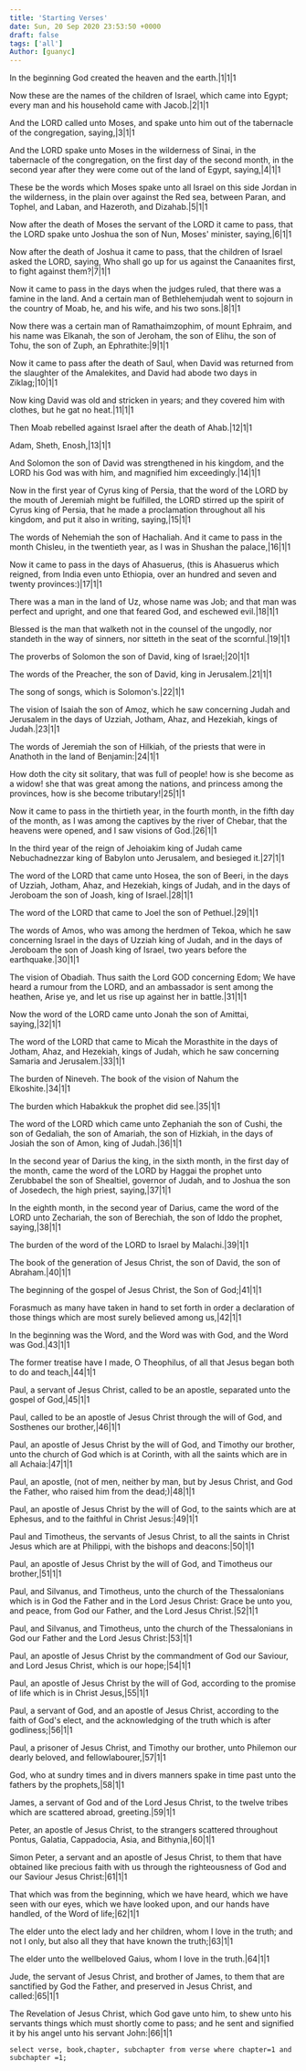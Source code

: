 ```yaml
---
title: 'Starting Verses'
date: Sun, 20 Sep 2020 23:53:50 +0000
draft: false
tags: ['all']
Author: [guanyc]
---
```


In the beginning God created the heaven and the earth.|1|1|1

Now these are the names of the children of Israel, which came into Egypt; every man and his household came with Jacob.|2|1|1

And the LORD called unto Moses, and spake unto him out of the tabernacle of the congregation, saying,|3|1|1

And the LORD spake unto Moses in the wilderness of Sinai, in the tabernacle of the congregation, on the first day of the second month, in the second year after they were come out of the land of Egypt, saying,|4|1|1

These be the words which Moses spake unto all Israel on this side Jordan in the wilderness, in the plain over against the Red sea, between Paran, and Tophel, and Laban, and Hazeroth, and Dizahab.|5|1|1

Now after the death of Moses the servant of the LORD it came to pass, that the LORD spake unto Joshua the son of Nun, Moses' minister, saying,|6|1|1

Now after the death of Joshua it came to pass, that the children of Israel asked the LORD, saying, Who shall go up for us against the Canaanites first, to fight against them?|7|1|1

Now it came to pass in the days when the judges ruled, that there was a famine in the land. And a certain man of Bethlehemjudah went to sojourn in the country of Moab, he, and his wife, and his two sons.|8|1|1

Now there was a certain man of Ramathaimzophim, of mount Ephraim, and his name was Elkanah, the son of Jeroham, the son of Elihu, the son of Tohu, the son of Zuph, an Ephrathite:|9|1|1

Now it came to pass after the death of Saul, when David was returned from the slaughter of the Amalekites, and David had abode two days in Ziklag;|10|1|1

Now king David was old and stricken in years; and they covered him with clothes, but he gat no heat.|11|1|1

Then Moab rebelled against Israel after the death of Ahab.|12|1|1

Adam, Sheth, Enosh,|13|1|1

And Solomon the son of David was strengthened in his kingdom, and the LORD his God was with him, and magnified him exceedingly.|14|1|1

Now in the first year of Cyrus king of Persia, that the word of the LORD by the mouth of Jeremiah might be fulfilled, the LORD stirred up the spirit of Cyrus king of Persia, that he made a proclamation throughout all his kingdom, and put it also in writing, saying,|15|1|1

The words of Nehemiah the son of Hachaliah. And it came to pass in the month Chisleu, in the twentieth year, as I was in Shushan the palace,|16|1|1

Now it came to pass in the days of Ahasuerus, (this is Ahasuerus which reigned, from India even unto Ethiopia, over an hundred and seven and twenty provinces:)|17|1|1

There was a man in the land of Uz, whose name was Job; and that man was perfect and upright, and one that feared God, and eschewed evil.|18|1|1

Blessed is the man that walketh not in the counsel of the ungodly, nor standeth in the way of sinners, nor sitteth in the seat of the scornful.|19|1|1

The proverbs of Solomon the son of David, king of Israel;|20|1|1

The words of the Preacher, the son of David, king in Jerusalem.|21|1|1

The song of songs, which is Solomon's.|22|1|1

The vision of Isaiah the son of Amoz, which he saw concerning Judah and Jerusalem in the days of Uzziah, Jotham, Ahaz, and Hezekiah, kings of Judah.|23|1|1

The words of Jeremiah the son of Hilkiah, of the priests that were in Anathoth in the land of Benjamin:|24|1|1

How doth the city sit solitary, that was full of people! how is she become as a widow! she that was great among the nations, and princess among the provinces, how is she become tributary!|25|1|1

Now it came to pass in the thirtieth year, in the fourth month, in the fifth day of the month, as I was among the captives by the river of Chebar, that the heavens were opened, and I saw visions of God.|26|1|1

In the third year of the reign of Jehoiakim king of Judah came Nebuchadnezzar king of Babylon unto Jerusalem, and besieged it.|27|1|1

The word of the LORD that came unto Hosea, the son of Beeri, in the days of Uzziah, Jotham, Ahaz, and Hezekiah, kings of Judah, and in the days of Jeroboam the son of Joash, king of Israel.|28|1|1

The word of the LORD that came to Joel the son of Pethuel.|29|1|1

The words of Amos, who was among the herdmen of Tekoa, which he saw concerning Israel in the days of Uzziah king of Judah, and in the days of Jeroboam the son of Joash king of Israel, two years before the earthquake.|30|1|1

The vision of Obadiah. Thus saith the Lord GOD concerning Edom; We have heard a rumour from the LORD, and an ambassador is sent among the heathen, Arise ye, and let us rise up against her in battle.|31|1|1

Now the word of the LORD came unto Jonah the son of Amittai, saying,|32|1|1

The word of the LORD that came to Micah the Morasthite in the days of Jotham, Ahaz, and Hezekiah, kings of Judah, which he saw concerning Samaria and Jerusalem.|33|1|1

The burden of Nineveh. The book of the vision of Nahum the Elkoshite.|34|1|1

The burden which Habakkuk the prophet did see.|35|1|1

The word of the LORD which came unto Zephaniah the son of Cushi, the son of Gedaliah, the son of Amariah, the son of Hizkiah, in the days of Josiah the son of Amon, king of Judah.|36|1|1

In the second year of Darius the king, in the sixth month, in the first day of the month, came the word of the LORD by Haggai the prophet unto Zerubbabel the son of Shealtiel, governor of Judah, and to Joshua the son of Josedech, the high priest, saying,|37|1|1

In the eighth month, in the second year of Darius, came the word of the LORD unto Zechariah, the son of Berechiah, the son of Iddo the prophet, saying,|38|1|1

The burden of the word of the LORD to Israel by Malachi.|39|1|1

The book of the generation of Jesus Christ, the son of David, the son of Abraham.|40|1|1

The beginning of the gospel of Jesus Christ, the Son of God;|41|1|1

Forasmuch as many have taken in hand to set forth in order a declaration of those things which are most surely believed among us,|42|1|1

In the beginning was the Word, and the Word was with God, and the Word was God.|43|1|1

The former treatise have I made, O Theophilus, of all that Jesus began both to do and teach,|44|1|1

Paul, a servant of Jesus Christ, called to be an apostle, separated unto the gospel of God,|45|1|1

Paul, called to be an apostle of Jesus Christ through the will of God, and Sosthenes our brother,|46|1|1

Paul, an apostle of Jesus Christ by the will of God, and Timothy our brother, unto the church of God which is at Corinth, with all the saints which are in all Achaia:|47|1|1

Paul, an apostle, (not of men, neither by man, but by Jesus Christ, and God the Father, who raised him from the dead;)|48|1|1

Paul, an apostle of Jesus Christ by the will of God, to the saints which are at Ephesus, and to the faithful in Christ Jesus:|49|1|1

Paul and Timotheus, the servants of Jesus Christ, to all the saints in Christ Jesus which are at Philippi, with the bishops and deacons:|50|1|1

Paul, an apostle of Jesus Christ by the will of God, and Timotheus our brother,|51|1|1

Paul, and Silvanus, and Timotheus, unto the church of the Thessalonians which is in God the Father and in the Lord Jesus Christ: Grace be unto you, and peace, from God our Father, and the Lord Jesus Christ.|52|1|1

Paul, and Silvanus, and Timotheus, unto the church of the Thessalonians in God our Father and the Lord Jesus Christ:|53|1|1

Paul, an apostle of Jesus Christ by the commandment of God our Saviour, and Lord Jesus Christ, which is our hope;|54|1|1

Paul, an apostle of Jesus Christ by the will of God, according to the promise of life which is in Christ Jesus,|55|1|1

Paul, a servant of God, and an apostle of Jesus Christ, according to the faith of God's elect, and the acknowledging of the truth which is after godliness;|56|1|1

Paul, a prisoner of Jesus Christ, and Timothy our brother, unto Philemon our dearly beloved, and fellowlabourer,|57|1|1

God, who at sundry times and in divers manners spake in time past unto the fathers by the prophets,|58|1|1

James, a servant of God and of the Lord Jesus Christ, to the twelve tribes which are scattered abroad, greeting.|59|1|1

Peter, an apostle of Jesus Christ, to the strangers scattered throughout Pontus, Galatia, Cappadocia, Asia, and Bithynia,|60|1|1

Simon Peter, a servant and an apostle of Jesus Christ, to them that have obtained like precious faith with us through the righteousness of God and our Saviour Jesus Christ:|61|1|1

That which was from the beginning, which we have heard, which we have seen with our eyes, which we have looked upon, and our hands have handled, of the Word of life;|62|1|1

The elder unto the elect lady and her children, whom I love in the truth; and not I only, but also all they that have known the truth;|63|1|1

The elder unto the wellbeloved Gaius, whom I love in the truth.|64|1|1

Jude, the servant of Jesus Christ, and brother of James, to them that are sanctified by God the Father, and preserved in Jesus Christ, and called:|65|1|1

The Revelation of Jesus Christ, which God gave unto him, to shew unto his servants things which must shortly come to pass; and he sent and signified it by his angel unto his servant John:|66|1|1

`select verse, book,chapter, subchapter from verse where chapter=1 and subchapter =1;`
